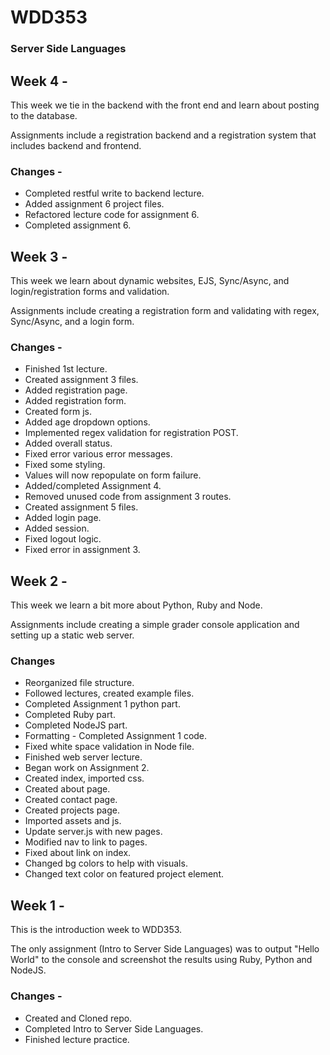 # WDD353
### Server Side Languages

## Week 4 -
This week we tie in the backend with the front end and learn about posting to the database.

Assignments include a registration backend and a registration system that includes backend and frontend.

### Changes - 
- Completed restful write to backend lecture.
- Added assignment 6 project files.
- Refactored lecture code for assignment 6.
- Completed assignment 6.
## Week 3 - 
This week we learn about dynamic websites, EJS, Sync/Async, and login/registration forms and validation.

Assignments include creating a registration form and validating with regex, Sync/Async, and a login form.
### Changes - 
- Finished 1st lecture.
- Created assignment 3 files.
- Added registration page.
- Added registration form.
- Created form js.
- Added age dropdown options.
- Implemented regex validation for registration POST.
- Added overall status.
- Fixed error various error messages.
- Fixed some styling.
- Values will now repopulate on form failure.
- Added/completed Assignment 4.
- Removed unused code from assignment 3 routes.
- Created assignment 5 files.
- Added login page.
- Added session.
- Fixed logout logic.
- Fixed error in assignment 3.


## Week 2 - 
This week we learn a bit more about Python, Ruby and Node. 

Assignments include creating a simple grader console application and setting up a static web server.

### Changes
- Reorganized file structure.
- Followed lectures, created example files.
- Completed Assignment 1 python part.
- Completed Ruby part.
- Completed NodeJS part.
- Formatting - Completed Assignment 1 code.
- Fixed white space validation in Node file.
- Finished web server lecture.
- Began work on Assignment 2.
- Created index, imported css.
- Created about page.
- Created contact page.
- Created projects page.
- Imported assets and js.
- Update server.js with new pages.
- Modified nav to link to pages.
- Fixed about link on index.
- Changed bg colors to help with visuals.
- Changed text color on featured project element.


## Week 1 - 
This is the introduction week to WDD353. 

The only assignment (Intro to Server Side Languages) was to output "Hello World" to the console and screenshot the results using Ruby, Python and NodeJS.

### Changes - 
- Created and Cloned repo. 
- Completed Intro to Server Side Languages.
- Finished lecture practice.
